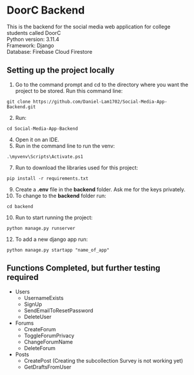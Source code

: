 # DoorC Backend
This is the backend for the social media web application for college students called DoorC <br>
Python version: 3.11.4 <br>
Framework: Django <br>
Database: Firebase Cloud Firestore <br>
## Setting up the project locally
1. Go to the command prompt and cd to the directory where you want the project to be stored. Run this command line: <br>
```
git clone https://github.com/Daniel-Lam1702/Social-Media-App-Backend.git
```
2. Run: <br>
```
cd Social-Media-App-Backend
```
4. Open it on an IDE.
5. Run in the command line to run the venv: <br>
```
.\myvenv\Scripts\Activate.ps1
```
7. Run to download the libraries used for this project: <br>
```
pip install -r requirements.txt
```
9. Create a **.env** file in the **backend** folder. Ask me for the keys privately.
7. To change to the **backend** folder run: <br>
```
cd backend
``` 
10. Run to start running the project: <br>
```
python manage.py runserver
```
12. To add a new django app run: <br>
```
python manage.py startapp "name_of_app"
```
## Functions Completed, but further testing required
- Users
  - UsernameExists
  - SignUp
  - SendEmailToResetPassword
  - DeleteUser
- Forums
  - CreateForum
  - ToggleForumPrivacy
  - ChangeForumName
  - DeleteForum
- Posts
  - CreatePost (Creating the subcollection Survey is not working yet)
  - GetDraftsFromUser
